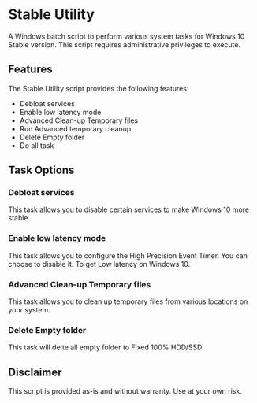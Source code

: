# Stable Utility
A Windows batch script to perform various system tasks for Windows 10 Stable version. This script requires administrative privileges to execute.
## Features
The Stable Utility script provides the following features:
- Debloat services
- Enable low latency mode
- Advanced Clean-up Temporary files
- Run Advanced temporary cleanup
- Delete Empty folder
- Do all task
## Task Options
### Debloat services
This task allows you to disable certain services to make Windows 10 more stable.
### Enable low latency mode
This task allows you to configure the High Precision Event Timer. You can choose to disable it. To get Low latency on Windows 10.
### Advanced Clean-up Temporary files
This task allows you to clean up temporary files from various locations on your system.
### Delete Empty folder
This task will delte all empty folder to Fixed 100% HDD/SSD
## Disclaimer
This script is provided as-is and without warranty. Use at your own risk.